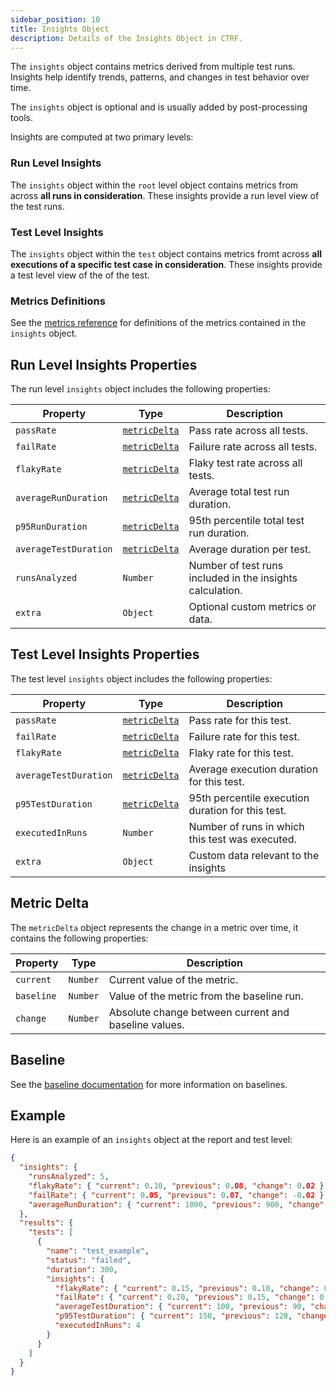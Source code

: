 ```yaml
---
sidebar_position: 10
title: Insights Object
description: Details of the Insights Object in CTRF.
---
```


The `insights` object contains metrics derived from multiple test runs. Insights help identify trends, patterns, and changes in test behavior over time.

The `insights` object is optional and is usually added by post-processing tools.

Insights are computed at two primary levels:

### Run Level Insights

The `insights` object within the `root` level object contains metrics from across **all runs in consideration**. These insights provide a run level view of the test runs.

### Test Level Insights

The `insights` object within the `test` object contains metrics fromt across **all executions of a specific test case in consideration**. These insights provide a test level view of the of the test.

### Metrics Definitions

See the [metrics reference](/docs/specification/metrics-reference) for definitions of the metrics contained in the `insights` object.

## Run Level Insights Properties

The run level `insights` object includes the following properties:

| Property           | Type           | Description                                                |
| ------------------ | -------------- | ----------------------------------------------------------|
| `passRate`         | [`metricDelta`](#/definitions/metricDelta) | Pass rate across all tests.                    |
| `failRate`         | [`metricDelta`](#/definitions/metricDelta) | Failure rate across all tests.                    |
| `flakyRate`        | [`metricDelta`](#/definitions/metricDelta) | Flaky test rate across all tests.       |
| `averageRunDuration` | [`metricDelta`](#/definitions/metricDelta) | Average total test run duration.                 |
| `p95RunDuration` | [`metricDelta`](#/definitions/metricDelta) | 95th percentile total test run duration.        |
| `averageTestDuration`| [`metricDelta`](#/definitions/metricDelta) | Average duration per test.                        |
| `runsAnalyzed`      | `Number`      | Number of test runs included in the insights calculation. |
| `extra`            | `Object`       | Optional custom metrics or data.                            |

## Test Level Insights Properties

The test level `insights` object includes the following properties:

| Property         | Type           | Description                                                |
| ---------------- | -------------- | ----------------------------------------------------------|
| `passRate`       | [`metricDelta`](#/definitions/metricDelta) | Pass rate for this test.                          |
| `failRate`       | [`metricDelta`](#/definitions/metricDelta) | Failure rate for this test.                      |
| `flakyRate`      | [`metricDelta`](#/definitions/metricDelta) | Flaky rate for this test.                         |
| `averageTestDuration`| [`metricDelta`](#/definitions/metricDelta) | Average execution duration for this test.        |
| `p95TestDuration`    | [`metricDelta`](#/definitions/metricDelta) | 95th percentile execution duration for this test. |
| `executedInRuns` | `Number`      | Number of runs in which this test was executed.            |
| `extra`          | `Object`       | Custom data relevant to the insights   |

## Metric Delta

The `metricDelta` object represents the change in a metric over time, it contains the following properties:

| Property   | Type    | Description                                                                                  |
| ---------- | ------- | --------------------------------------------------------------------------------------------|
| `current`  | `Number`  | Current value of the metric.                                           |
| `baseline` | `Number`  | Value of the metric from the baseline run.                                                               |
| `change`   | `Number`  | Absolute change between current and baseline values. |

## Baseline

See the [baseline documentation](/docs/specification/baseline) for more information on baselines.

## Example

Here is an example of an `insights` object at the report and test level:

```json
{
  "insights": {
    "runsAnalyzed": 5,
    "flakyRate": { "current": 0.10, "previous": 0.08, "change": 0.02 },
    "failRate": { "current": 0.05, "previous": 0.07, "change": -0.02 },
    "averageRunDuration": { "current": 1000, "previous": 900, "change": 0.1 }
  },
  "results": {
    "tests": [
      {
        "name": "test_example",
        "status": "failed",
        "duration": 300,
        "insights": {
          "flakyRate": { "current": 0.15, "previous": 0.10, "change": 0.05 },
          "failRate": { "current": 0.20, "previous": 0.15, "change": 0.05 },
          "averageTestDuration": { "current": 100, "previous": 90, "change": 0.1 },
          "p95TestDuration": { "current": 150, "previous": 120, "change": 0.25 },
          "executedInRuns": 4
        }
      }
    ]
  }
}
```
